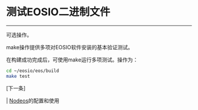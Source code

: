 # 测试EOSIO二进制文件
---

可选操作。

make操作提供多项对EOSIO软件安装的基本验证测试。

在构建成功完成后，可使用make运行多项测试。操作为：


```sh
cd ~/eosio/eos/build
make test
```

[下一条]

| [Nodeos](../../../01_nodeos/index.md)的配置和使用
